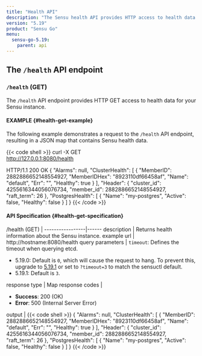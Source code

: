 ```yaml
---
title: "Health API"
description: "The Sensu health API provides HTTP access to health data for your Sensu instance. This reference includes examples for retrieving health information about your Sensu instance. Read on for the full reference."
version: "5.19"
product: "Sensu Go"
menu:
  sensu-go-5.19:
    parent: api
---
```


## The `/health` API endpoint

### `/health` (GET)

The `/health` API endpoint provides HTTP GET access to health data for your Sensu instance.

#### EXAMPLE {#health-get-example}

The following example demonstrates a request to the `/health` API endpoint, resulting in a JSON map that contains Sensu health data.

{{< code shell >}}
curl -X GET \
http://127.0.0.1:8080/health

HTTP/1.1 200 OK
{
  "Alarms": null,
  "ClusterHealth": [
    {
      "MemberID": 2882886652148554927,
      "MemberIDHex": "8923110df66458af",
      "Name": "default",
      "Err": "",
      "Healthy": true
    }
  ],
  "Header": {
    "cluster_id": 4255616344056076734,
    "member_id": 2882886652148554927,
    "raft_term": 26
  },
  "PostgresHealth": [
    {
      "Name": "my-postgres",
      "Active": false,
      "Healthy": false
    }
  ]
}
{{< /code >}}

#### API Specification {#health-get-specification}

/health (GET)    | 
-----------------|------
description      | Returns health information about the Sensu instance.
example url      | http://hostname:8080/health
query parameters | `timeout`: Defines the timeout when querying etcd. <ul><li>5.19.0: Default is `0`, which will cause the request to hang. To prevent this, upgrade to [5.19.1][1] or set to `?timeout=3` to match the sensuctl default.</li><li>5.19.1: Default is `3`.</li></ul>
response type    | Map
response codes   | <ul><li>**Success**: 200 (OK)</li><li>**Error**: 500 (Internal Server Error)</li></ul>
output           | {{< code shell >}}
{
  "Alarms": null,
  "ClusterHealth": [
    {
      "MemberID": 2882886652148554927,
      "MemberIDHex": "8923110df66458af",
      "Name": "default",
      "Err": "",
      "Healthy": true
    }
  ],
  "Header": {
    "cluster_id": 4255616344056076734,
    "member_id": 2882886652148554927,
    "raft_term": 26
  },
  "PostgresHealth": [
    {
      "Name": "my-postgres",
      "Active": false,
      "Healthy": false
    }
  ]
}
{{< /code >}}

[1]: ../../release-notes/#5-19-1-release-notes
